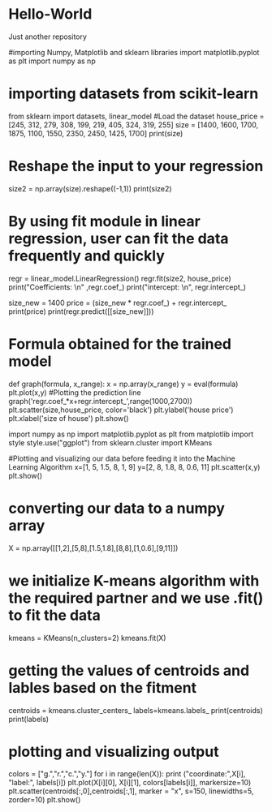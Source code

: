 # Hello-World
Just another repository

#importing Numpy, Matplotlib and sklearn libraries
import matplotlib.pyplot as plt
import numpy as np
# importing datasets from scikit-learn
from sklearn import datasets, linear_model
#Load the dataset
house_price = [245, 312, 279, 308, 199, 219, 405, 324, 319, 255]
size = [1400, 1600, 1700, 1875, 1100, 1550, 2350, 2450, 1425, 1700]
print(size)
# Reshape the input to your regression
size2 = np.array(size).reshape((-1,1))
print(size2)

# By using fit module in linear regression, user can fit the data frequently and quickly
regr = linear_model.LinearRegression()
regr.fit(size2, house_price)
print("Coefficients: \n" ,regr.coef_)
print("intercept: \n", regr.intercept_)

size_new = 1400
price = (size_new * regr.coef_) + regr.intercept_
print(price)
print(regr.predict([[size_new]]))

# Formula obtained for the trained model
def graph(formula, x_range):
    x = np.array(x_range)
    y = eval(formula)
    plt.plot(x,y)
#Plotting the prediction line
graph('regr.coef_*x+regr.intercept_',range(1000,2700))
plt.scatter(size,house_price, color='black')
plt.ylabel('house price')
plt.xlabel('size of house')
plt.show()

import numpy as np
import matplotlib.pyplot as plt
from matplotlib import style
style.use("ggplot")
from sklearn.cluster import KMeans

#Plotting and visualizing our data before feeding it into the Machine Learning Algorithm
x=[1, 5, 1.5, 8, 1, 9] 
y=[2, 8, 1.8, 8, 0.6, 11]
plt.scatter(x,y)
plt.show()

# converting our data to a numpy array
X = np.array([[1,2],[5,8],[1.5,1.8],[8,8],[1,0.6],[9,11]])
# we initialize K-means algorithm with the required partner and we use .fit() to fit the data
kmeans = KMeans(n_clusters=2)
kmeans.fit(X)
# getting the values of centroids and lables based on the fitment
centroids = kmeans.cluster_centers_
labels=kmeans.labels_
print(centroids)
print(labels)

# plotting and visualizing output
colors = ["g.","r.","c.","y."]
for i in range(len(X)):
    print ("coordinate:",X[i], "label:", labels[i])
    plt.plot(X[i][0], X[i][1], colors[labels[i]], markersize=10)
plt.scatter(centroids[:,0],centroids[:,1], marker = "x", s=150, linewidths=5, zorder=10)
plt.show()


